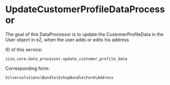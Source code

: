 # UpdateCustomerProfileDataProcessor

The goal of this DataProcessor is to update the CustomerProfileData in the User object in eZ, when the user adds or edits his address

ID of this service:

`siso_core.data_processor.update_customer_profile_data`

Corresponding form:

`Silversolutions\Bundle\EshopBundle\Form\Address`
